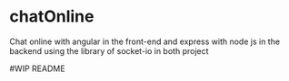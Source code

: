 # chatOnline
Chat online with angular in the front-end and express with node js in the backend using the library of socket-io in both project

#WIP README
